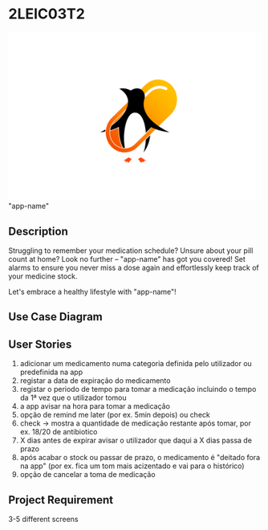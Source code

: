 # 2LEIC03T2
![](logo-app.png)
"app-name"

## Description
Struggling to remember your medication schedule? Unsure about your pill count at home? Look no further – "app-name" has got you covered! Set alarms to ensure you never miss a dose again and effortlessly keep track of your medicine stock. 

Let's embrace a healthy lifestyle with "app-name"!

## Use Case Diagram

## User Stories
1. adicionar um medicamento numa categoria definida pelo utilizador ou predefinida na app
2. registar a data de expiração do medicamento
3. registar o periodo de tempo para tomar a medicação incluindo o tempo da 1ª vez que o utilizador tomou
4. a app avisar na hora para tomar a medicação
5. opção de remind me later (por ex. 5min depois) ou check
6. check -> mostra a quantidade de medicação restante após tomar, por ex. 18/20 de antibiotico
7. X dias antes de expirar avisar o utilizador que daqui a X dias passa de prazo
8. após acabar o stock ou passar de prazo, o medicamento é "deitado fora na app" (por ex. fica um tom mais acizentado e vai para o histórico)
9. opção de cancelar a toma de medicação

## Project Requirement
3-5 different screens